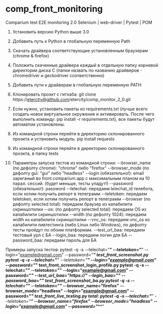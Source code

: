 # comp_front_monitoring
Comparium test E2E monitoring 2.0
Selenium | web-driver | Pytest | POM

1. Установить версию Python выше 3.0
2. Добавить путь к Python в глобальную переменную Path
3. Скачать драйвера соответствующие установленным браузерам (chrome & firefox)
4. Положить скаченные драйвера каждый в отдельную папку корневой директории диска С (папки назвать по названию драйверов - chromedriver и geckodriver соответственно)
5. Добавить пути к драйверам в глобальную переменную PATH
6. Клонировать проэкт с гитхаба: 
        git clone https://etercity@github.com/etercity/comp_monitor_2_0.git
7. Если нужно, установить пакеты из requirements.txt (лучше всего создать новое виртуальное окружение и активировать. После чего выполнить команду:
		pip install -r requirements.txt), все пакеты будут автоматом установлены.
8. Из командной строки перейти в директорию склонированного проэкта и установить модуль: 
        pip install requests
9. Из командной строки перейти в директорию склонированного проэкта, в папку tests

10. Параметры запуска тестов из командной строки:
--browser_name (по дефолту chrome):
	"chrome" либо "firefox"
--browser_mode (по дефолту gui:
	"gui" либо "headless"
--login (обязательно!): email зареганый во front.comparium.app с максимальным планом на 10 парал. сессий. (будет меньше, тесты упадут!)
--password (обязательно!): password
--telechat: передаем telechat_id телебота, если хотим получить репорт в телеграмм
--teletoken: передаем teletoken, если хотим получить репорт в телеграмм
--browser (по дефолту selected total): передаем браузер из капабилити скриншотилки
--os: (по дефолту selected total): передаем OS из капабилити скриншотилки
--width (по дефолту 1024): передаем width из капабилити скриншотилки
--vnc_os: передаем vnc_os из капабилити ливтестинга (либо Linux либо Windows), по дефолту тесты пройдут по обоим платформам.
--test_url_baa: передаем тестовый урл с БА
--login_baa: передаем логин для БА
--password_baa: передаем пароль для БА

Примеры запуска тестов:
    pytest -q -s --telechat="******" --teletoken="******" --login="example@gmail.com" --password="*******" test_front_screenshot.py
    pytest -q -s --telechat="******" --teletoken="******" --login="example@gmail.com" --password="*******" test_front_screenshot_login_profile.py
    pytest -q -s --telechat="******" --teletoken="******" --login="example@gmail.com" --password="*******" --test_url_baa="https://*****" --login_baa="*****" --password_baa="*****" test_front_screenshot_ba.py
    pytest -q -s --telechat="******" --teletoken="******" --browser_name="firefox" --browser_mode="headless" --login="example@gmail.com" --password="*******" test_front_live_testing.py
total:
    pytest -q -s --telechat="******" --teletoken="******" --browser_name="firefox" --browser_mode="headless" --login="example@gmail.com" --password="*******"
    


